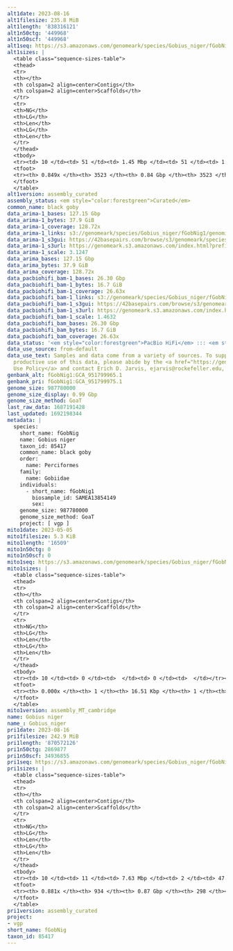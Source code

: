 ```yaml
---
alt1date: 2023-08-16
alt1filesize: 235.8 MiB
alt1length: '838316121'
alt1n50ctg: '449968'
alt1n50scf: '449968'
alt1seq: https://s3.amazonaws.com/genomeark/species/Gobius_niger/fGobNig1/assembly_curated/fGobNig1.alt.cur.20230816.fasta.gz
alt1sizes: |
  <table class="sequence-sizes-table">
  <thead>
  <tr>
  <th></th>
  <th colspan=2 align=center>Contigs</th>
  <th colspan=2 align=center>Scaffolds</th>
  </tr>
  <tr>
  <th>NG</th>
  <th>LG</th>
  <th>Len</th>
  <th>LG</th>
  <th>Len</th>
  </tr>
  </thead>
  <tbody>
  <tr><td> 10 </td><td> 51 </td><td> 1.45 Mbp </td><td> 51 </td><td> 1.45 Mbp </td></tr><tr><td> 20 </td><td> 132 </td><td> 1.05 Mbp </td><td> 132 </td><td> 1.05 Mbp </td></tr><tr><td> 30 </td><td> 237 </td><td> 0.83 Mbp </td><td> 237 </td><td> 0.83 Mbp </td></tr><tr><td> 40 </td><td> 376 </td><td> 0.62 Mbp </td><td> 376 </td><td> 0.62 Mbp </td></tr><tr style="background-color:#cccccc;"><td> 50 </td><td> 564 </td><td> 449.97 Kbp </td><td> 564 </td><td> 449.97 Kbp </td></tr><tr><td> 60 </td><td> 829 </td><td> 302.24 Kbp </td><td> 829 </td><td> 302.24 Kbp </td></tr><tr><td> 70 </td><td> 1262 </td><td> 169.36 Kbp </td><td> 1262 </td><td> 169.36 Kbp </td></tr><tr><td> 80 </td><td> 2213 </td><td> 60.58 Kbp </td><td> 2213 </td><td> 60.58 Kbp </td></tr><tr><td> 90 </td><td> 0 </td><td>  </td><td> 0 </td><td>  </td></tr><tr><td> 100 </td><td> 0 </td><td>  </td><td> 0 </td><td>  </td></tr></tbody>
  <tfoot>
  <tr><th> 0.849x </th><th> 3523 </th><th> 0.84 Gbp </th><th> 3523 </th><th> 0.84 Gbp </th></tr>
  </tfoot>
  </table>
alt1version: assembly_curated
assembly_status: <em style="color:forestgreen">Curated</em>
common_name: black goby
data_arima-1_bases: 127.15 Gbp
data_arima-1_bytes: 37.9 GiB
data_arima-1_coverage: 128.72x
data_arima-1_links: s3://genomeark/species/Gobius_niger/fGobNig1/genomic_data/arima/<br>
data_arima-1_s3gui: https://42basepairs.com/browse/s3/genomeark/species/Gobius_niger/fGobNig1/genomic_data/arima/
data_arima-1_s3url: https://genomeark.s3.amazonaws.com/index.html?prefix=species/Gobius_niger/fGobNig1/genomic_data/arima/
data_arima-1_scale: 3.1247
data_arima_bases: 127.15 Gbp
data_arima_bytes: 37.9 GiB
data_arima_coverage: 128.72x
data_pacbiohifi_bam-1_bases: 26.30 Gbp
data_pacbiohifi_bam-1_bytes: 16.7 GiB
data_pacbiohifi_bam-1_coverage: 26.63x
data_pacbiohifi_bam-1_links: s3://genomeark/species/Gobius_niger/fGobNig1/genomic_data/pacbio_hifi/<br>
data_pacbiohifi_bam-1_s3gui: https://42basepairs.com/browse/s3/genomeark/species/Gobius_niger/fGobNig1/genomic_data/pacbio_hifi/
data_pacbiohifi_bam-1_s3url: https://genomeark.s3.amazonaws.com/index.html?prefix=species/Gobius_niger/fGobNig1/genomic_data/pacbio_hifi/
data_pacbiohifi_bam-1_scale: 1.4632
data_pacbiohifi_bam_bases: 26.30 Gbp
data_pacbiohifi_bam_bytes: 16.7 GiB
data_pacbiohifi_bam_coverage: 26.63x
data_status: '<em style="color:forestgreen">PacBio HiFi</em> ::: <em style="color:forestgreen">Arima</em>'
data_use_source: from-default
data_use_text: Samples and data come from a variety of sources. To support fair and
  productive use of this data, please abide by the <a href="https://genome10k.soe.ucsc.edu/data-use-policies/">Data
  Use Policy</a> and contact Erich D. Jarvis, ejarvis@rockefeller.edu, with any questions.
genbank_alt: fGobNig1:GCA_951799965.1
genbank_pri: fGobNig1:GCA_951799975.1
genome_size: 987780000
genome_size_display: 0.99 Gbp
genome_size_method: GoaT
last_raw_data: 1687191428
last_updated: 1692198344
metadata: |
  species:
    short_name: fGobNig
    name: Gobius niger
    taxon_id: 85417
    common_name: black goby
    order:
      name: Perciformes
    family:
      name: Gobiidae
    individuals:
      - short_name: fGobNig1
        biosample_id: SAMEA13854149
        sex:
    genome_size: 987780000
    genome_size_method: GoaT
    project: [ vgp ]
mito1date: 2023-05-05
mito1filesize: 5.3 KiB
mito1length: '16509'
mito1n50ctg: 0
mito1n50scf: 0
mito1seq: https://s3.amazonaws.com/genomeark/species/Gobius_niger/fGobNig1/assembly_MT_cambridge/fGobNig1.MT.20230505.fasta.gz
mito1sizes: |
  <table class="sequence-sizes-table">
  <thead>
  <tr>
  <th></th>
  <th colspan=2 align=center>Contigs</th>
  <th colspan=2 align=center>Scaffolds</th>
  </tr>
  <tr>
  <th>NG</th>
  <th>LG</th>
  <th>Len</th>
  <th>LG</th>
  <th>Len</th>
  </tr>
  </thead>
  <tbody>
  <tr><td> 10 </td><td> 0 </td><td>  </td><td> 0 </td><td>  </td></tr><tr><td> 20 </td><td> 0 </td><td>  </td><td> 0 </td><td>  </td></tr><tr><td> 30 </td><td> 0 </td><td>  </td><td> 0 </td><td>  </td></tr><tr><td> 40 </td><td> 0 </td><td>  </td><td> 0 </td><td>  </td></tr><tr style="background-color:#cccccc;"><td> 50 </td><td> 0 </td><td style="background-color:#ff8888;">  </td><td> 0 </td><td style="background-color:#ff8888;">  </td></tr><tr><td> 60 </td><td> 0 </td><td>  </td><td> 0 </td><td>  </td></tr><tr><td> 70 </td><td> 0 </td><td>  </td><td> 0 </td><td>  </td></tr><tr><td> 80 </td><td> 0 </td><td>  </td><td> 0 </td><td>  </td></tr><tr><td> 90 </td><td> 0 </td><td>  </td><td> 0 </td><td>  </td></tr><tr><td> 100 </td><td> 0 </td><td>  </td><td> 0 </td><td>  </td></tr></tbody>
  <tfoot>
  <tr><th> 0.000x </th><th> 1 </th><th> 16.51 Kbp </th><th> 1 </th><th> 16.51 Kbp </th></tr>
  </tfoot>
  </table>
mito1version: assembly_MT_cambridge
name: Gobius niger
name_: Gobius_niger
pri1date: 2023-08-16
pri1filesize: 242.9 MiB
pri1length: '870572126'
pri1n50ctg: 2869877
pri1n50scf: 34936855
pri1seq: https://s3.amazonaws.com/genomeark/species/Gobius_niger/fGobNig1/assembly_curated/fGobNig1.pri.cur.20230816.fasta.gz
pri1sizes: |
  <table class="sequence-sizes-table">
  <thead>
  <tr>
  <th></th>
  <th colspan=2 align=center>Contigs</th>
  <th colspan=2 align=center>Scaffolds</th>
  </tr>
  <tr>
  <th>NG</th>
  <th>LG</th>
  <th>Len</th>
  <th>LG</th>
  <th>Len</th>
  </tr>
  </thead>
  <tbody>
  <tr><td> 10 </td><td> 11 </td><td> 7.63 Mbp </td><td> 2 </td><td> 47.76 Mbp </td></tr><tr><td> 20 </td><td> 26 </td><td> 5.74 Mbp </td><td> 4 </td><td> 42.85 Mbp </td></tr><tr><td> 30 </td><td> 45 </td><td> 4.50 Mbp </td><td> 7 </td><td> 39.69 Mbp </td></tr><tr><td> 40 </td><td> 69 </td><td> 3.66 Mbp </td><td> 9 </td><td> 38.09 Mbp </td></tr><tr style="background-color:#cccccc;"><td> 50 </td><td> 100 </td><td style="background-color:#88ff88;"> 2.87 Mbp </td><td> 12 </td><td style="background-color:#88ff88;"> 34.94 Mbp </td></tr><tr><td> 60 </td><td> 139 </td><td> 2.19 Mbp </td><td> 15 </td><td> 31.91 Mbp </td></tr><tr><td> 70 </td><td> 197 </td><td> 1.29 Mbp </td><td> 18 </td><td> 29.98 Mbp </td></tr><tr><td> 80 </td><td> 322 </td><td> 486.93 Kbp </td><td> 21 </td><td> 28.53 Mbp </td></tr><tr><td> 90 </td><td> 0 </td><td>  </td><td> 0 </td><td>  </td></tr><tr><td> 100 </td><td> 0 </td><td>  </td><td> 0 </td><td>  </td></tr></tbody>
  <tfoot>
  <tr><th> 0.881x </th><th> 934 </th><th> 0.87 Gbp </th><th> 298 </th><th> 0.87 Gbp </th></tr>
  </tfoot>
  </table>
pri1version: assembly_curated
project:
- vgp
short_name: fGobNig
taxon_id: 85417
---
```

